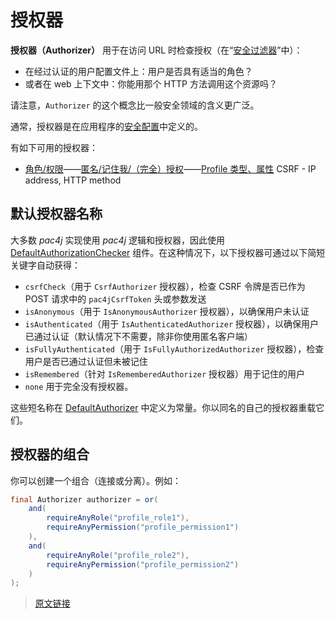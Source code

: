 # 授权器

**授权器（Authorizer）** 用于在访问 URL 时检查授权（在“[安全过滤器](/v5.0/security-filter.html)”中）：

- 在经过认证的用户配置文件上：用户是否具有适当的角色？
- 或者在 web 上下文中：你能用那个 HTTP 方法调用这个资源吗？

请注意，`Authorizer` 的这个概念比一般安全领域的含义更广泛。

通常，授权器是在应用程序的[安全配置](/v5.0/config.html)中定义的。

有如下可用的授权器：

- [角色/权限](/v5.0/authorizers/profile-authorizers.html#_1-角色-权限)——[匿名/记住我/（完全）授权](/v5.0/authorizers/profile-authorizers.html#_2-授权级别)——[Profile 类型、属性](/v5.0/authorizers/profile-authorizers.html#_3-其他)
CSRF - IP address, HTTP method

## 默认授权器名称

大多数 *pac4j* 实现使用 *pac4j* 逻辑和授权器，因此使用 [DefaultAuthorizationChecker](https://github.com/pac4j/pac4j/blob/master/pac4j-core/src/main/java/org/pac4j/core/authorization/checker/DefaultAuthorizationChecker.java) 组件。在这种情况下，以下授权器可通过以下简短关键字自动获得：

- `csrfCheck`（用于 `CsrfAuthorizer` 授权器），检查 CSRF 令牌是否已作为 POST 请求中的 `pac4jCsrfToken` 头或参数发送
- `isAnonymous`（用于 `IsAnonymousAuthorizer` 授权器），以确保用户未认证
- `isAuthenticated`（用于 `IsAuthenticatedAuthorizer` 授权器），以确保用户已通过认证（默认情况下不需要，除非你使用匿名客户端）
- `isFullyAuthenticated`（用于 `IsFullyAuthorizedAuthorizer` 授权器），检查用户是否已通过认证但未被记住
- `isRemembered`（针对 `IsRememberedAuthorizer` 授权器）用于记住的用户
- `none` 用于完全没有授权器。

这些短名称在 [DefaultAuthorizer](https://github.com/pac4j/pac4j/blob/master/pac4j-core/src/main/java/org/pac4j/core/authorization/authorizer/DefaultAuthorizers.java) 中定义为常量。你以同名的自己的授权器重载它们。

## 授权器的组合

你可以创建一个组合（连接或分离）。例如：

```java
final Authorizer authorizer = or(
    and(
        requireAnyRole("profile_role1"),
        requireAnyPermission("profile_permission1")
    ),
    and(
        requireAnyRole("profile_role2"),
        requireAnyPermission("profile_permission2")
    )
);
```

> [原文链接](https://www.pac4j.org/5.0.x/docs/authorizers.html)
